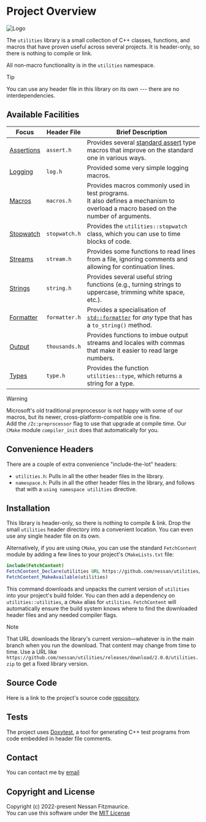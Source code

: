 # Project Overview

![Logo]

The `utilities` library is a small collection of C++ classes, functions, and macros that have proven useful across several projects.
It is header-only, so there is nothing to compile or link.

All non-macro functionality is in the `utilities` namespace.

> [!TIP]
> You can use any header file in this library on its own --- there are no interdependencies.

## Available Facilities

| Focus        | Header File   | Brief Description                                                                                                                      |
| ------------ | ------------- | -------------------------------------------------------------------------------------------------------------------------------------- |
| [Assertions] | `assert.h`    | Provides several [standard assert] type macros that improve on the standard one in various ways.                                       |
| [Logging]    | `log.h`       | Provided some very simple logging macros.                                                                                              |
| [Macros]     | `macros.h`    | Provides macros commonly used in test programs. <br> It also defines a mechanism to overload a macro based on the number of arguments. |
| [Stopwatch]  | `stopwatch.h` | Provides the `utilities::stopwatch` class, which you can use to time blocks of code.                                                   |
| [Streams]    | `stream.h`    | Provides some functions to read lines from a file, ignoring comments and allowing for continuation lines.                              |
| [Strings]    | `string.h`    | Provides several useful string functions (e.g., turning strings to uppercase, trimming white space, etc.).                             |
| [Formatter]  | `formatter.h` | Provides a specialisation of [`std::formatter`] for _any_ type that has a `to_string()` method.                                        |
| [Output]     | `thousands.h` | Provides functions to imbue output streams and locales with commas that make it easier to read large numbers.                          |
| [Types]      | `type.h`      | Provides the function `utilities::type`, which returns a string for a type.                                                            |

> [!WARNING]
> Microsoft's old traditional preprocessor is not happy with some of our macros, but its newer, cross-platform-compatible one is fine. <br>
> Add the `/Zc:preprocessor` flag to use that upgrade at compile time.
> Our `CMake` module `compiler_init` does that automatically for you.

## Convenience Headers

There are a couple of extra convenience "include-the-lot" headers:

-   `utilities.h`: Pulls in all the other header files in the library.
-   `namespace.h`: Pulls in all the other header files in the library, and follows that with a `using namespace utilities` directive.

## Installation

This library is header-only, so there is nothing to compile & link.
Drop the small `utilities` header directory into a convenient location.
You can even use any single header file on its own.

Alternatively, if you are using `CMake`, you can use the standard `FetchContent` module by adding a few lines to your project's `CMakeLists.txt` file:

```cmake
include(FetchContent)
FetchContent_Declare(utilities URL https://github.com/nessan/utilities/releases/download/current/utilities.zip)
FetchContent_MakeAvailable(utilities)
```

This command downloads and unpacks the current version of `utilities` into your project's build folder.
You can then add a dependency on `utilities::utilities`, a `CMake` alias for `utilities`.
`FetchContent` will automatically ensure the build system knows where to find the downloaded header files and any needed compiler flags.

> [!NOTE]
> That URL downloads the library's current version—whatever is in the main branch when you run the download.
> That content may change from time to time.
> Use a URL like `https://github.com/nessan/utilities/releases/download/2.0.0/utilities.zip` to get a fixed library version.

## Source Code

Here is a link to the project's source code [repository].

## Tests

The project uses [Doxytest], a tool for generating C++ test programs from code embedded in header file comments.

## Contact

You can contact me by [email]

## Copyright and License

Copyright (c) 2022-present Nessan Fitzmaurice. <br>
You can use this software under the [MIT License]

<!-- Reference Links -->

[MIT License]: https://opensource.org/license/mit
[Doxytest]: https://nessan.github.io/doxytest/
[repository]: https://github.com/nessan/utilities
[email]: mailto:nzznfitz+gh@icloud.com
[`std::formatter`]: https://en.cppreference.com/w/cpp/utility/format/formatter
[standard assert]: https://en.cppreference.com/w/cpp/error/assert.html
[Assertions]: Assertions.md
[Formatter]: Formatter.md
[Logging]: Logging.md
[Macros]: Macros.md
[Output]: PrettyPrinting.md
[Stopwatch]: Stopwatch.md
[Streams]: StreamFunctions.md
[Strings]: StringFunctions.md
[Types]: TypeStrings.md
[Logo]: logo.png
